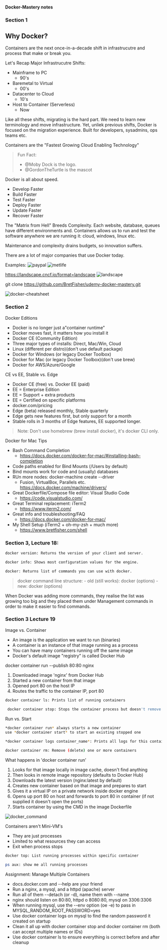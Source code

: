 #### Docker-Mastery notes

### Section 1

## Why Docker?

Containers are the next once-in-a-decade shift in infrastrucutre and process that make or break you.

Let's Recap
Major Infrastrucutre Shifts:

- Mainframe to PC
    - 90's
- Baremetal to Virtual
    - 00's
- Datacenter to Cloud
    - 10's
- Host to Container (Serverless)
    - Now

Like all these shifts, migrating is the hard part. We need to learn new terminology and move infrastructure.
Yet, unliek previous shifts, Docker is focused on the migration experience. Built for developers, sysadmins, ops teams etc.

Containers are the "Fastest Growing Cloud Enabling Technology"

> Fun Fact:
> - @Moby Dock is the logo.
> - @GordonTheTurtle is the mascot

Docker is all about speed.
- Develop Faster
- Build Faster
- Test Faster
- Deploy Faster
- Update Faster
- Recover Faster

The "Matrix from Hell" Breeds Complexity. Each website, database, queues have different environments and.
Containers allows us to run and test the software anywhere we are running it: cloud, windows, linux etc.

Maintenance and complexity drains budgets, so innovation suffers.

There are a lot of major companies that use Docker today.

Examples:
![paypal](paypal.png "Paypal statistic")
![metlife](metlife.png "Metlife statistic")

https://landscape.cncf.io/format=landscape
![landscape](landscape.png "Landscape.cncf.io")

git clone https://github.com/BretFisher/udemy-docker-mastery.git


![docker-cheatsheet](docker-cheatsheet.png "Docker cheat sheet")

### Section 2
Docker Editions
- Docker is no longer just a"container runtime"
- Docker moves fast, it matters how you install it
- Docker CE (Community Edition)
- Three major types of installs: Direct, Mac/Win, Cloud
- Linux (different per distro)(don't use default package)
- Docker for Windows (or legacy Docker Toolbox)
- Docker for Mac (or legacy Docker Toolbox)(don't use brew)
- Docker for AWS/Azure/Google

CE vs EE, Stable vs. Edge
- Docker CE (free) vs. Docker EE (paid)
- EE = Enterprise Edition
- EE = Support + extra products
- EE = Certified on specific platforms
- docker.com/pricing
- Edge (beta) released monthly, Stable quarterly
- Edge gets new features first, but only support for a month
- Stable rolls in 3 months of Edge features, EE supported longer.

> Note: Don't use homebrew (brew install docker), it's docker CLI only.

Docker for Mac Tips
- Bash Command Completion
    - https://docs.docker.com/docker-for-mac/#installing-bash-completion
- Code paths enabled for Bind Mounts (/Users by default)
- Bind mounts work for code and (usually) databases
- RUn more nodes: docker-machine create --driver
    - Fusion, VirtualBox, Parallels etc. https://docs.docker.com/machine/drivers/
- Great Dockerfile/Compose file editor: Visual Studio Code
    - https://code.visualstudio.com/
- Great Terminal replacement: iTerm2
    - https://www.iterm2.com/
- Great info and troubleshooting/FAQ
    - https://docs.docker.com/docker-for-mac/
- My Shell Setup (iTerm2 + oh-my-zsh + much more)
    - https://www.bretfisher.com/shell

### Section 3, Lecture 18:
```bash
docker version: Returns the version of your client and server.
```

```bash
docker info: Shows most configuration values for the engine.
```
```bash
docker: Returns list of commands you can use with docker.
```
> docker command line structure:
    - old (still works): docker <command> (options)
    - new: docker <command> <sub-command> (options)

When Docker was adding more commands, they realise the list was growing too big and they placed them under Management commands in order to make it easier to find commands.

### Section 3 Lecture 19

Image vs. Container
- An image is the application we want to run (binaries)
- A container is an instance of that image running as a process
- You can have many containers running off the same image
- Docker's default image "registry" is called Docker Hub

docker container run --publish 80:80 nginx

1. Downloaded image 'nginx' from Docker Hub
2. Started a new container from that image
3. Opened port 80 on the host IP
4. Routes the traffic to the container IP, port 80

```bash
docker container ls: Prints list of running containers
```
```bash
 docker container stop: Stops the container process but doesn't remove it.
```
Run vs. Start
```bash
*docker container run* always starts a new container
use *docker container start* to start an existing stopped one
```
```bash
*docker container logs container_name*: Prints all logs for this container.
```
```bash
docker container rm: Remove (delete) one or more containers
```
What happens in 'docker container run'
1. Looks for that image locally in image cache, doesn't find anything
2. Then looks in remote image repository (defaults to Docker Hub)
3. Downloads the latest version (nginx:latest by default)
4. Creates new container based on that image and prepares to start
5. Gives it a virtual IP on a private network inside docker engine
6. Opens up port 80 on host and forwards to port 80 in container (if not supplied it doesn't open the ports)
7. Starts container by using the CMD in the image Dockerfile

![docker_command](docker_command.png "Docker command")

Containers aren't Mini-VM's
- They are just processes
- Limited to what resources they can access
- Exit when process stops

```bash
docker top: List running processes within specific container
```

```bash
ps aux: show me all running processes
```

Assignment: Manage Multiple Containers

- docs.docker.com and --help are your friend
- Run a nginx, a mysql, and a httpd (apache) server
- Run all of them --detach (or -d), name them with --name
- nginx should listen on 80:80, httpd o 8080:80, mysql on 3306:3306
- When running mysql, use the --env option (oe -e) to pass in MYSQL_RANDOM_ROOT_PASSWORD=yes
- Use docker container logs on mysql to find the random password it created on startup
- Clean it all up with docker container stop and docker container rm (both can accept multiple names or IDs)
- Use docker container ls to ensure everything is correct before and after cleanup